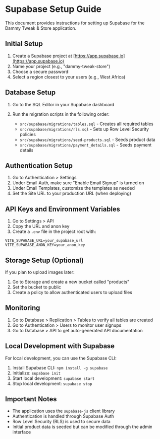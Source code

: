 # Supabase Setup Guide

This document provides instructions for setting up Supabase for the Dammy Tweak & Store application.

## Initial Setup

1. Create a Supabase project at [https://app.supabase.io](https://app.supabase.io)
2. Name your project (e.g., "dammy-tweak-store")
3. Choose a secure password
4. Select a region closest to your users (e.g., West Africa)

## Database Setup

1. Go to the SQL Editor in your Supabase dashboard
2. Run the migration scripts in the following order:

   - `src/supabase/migrations/tables.sql` - Creates all required tables
   - `src/supabase/migrations/rls.sql` - Sets up Row Level Security policies
   - `src/supabase/migrations/seed-products.sql` - Seeds product data
   - `src/supabase/migrations/payment_details.sql` - Seeds payment details

## Authentication Setup

1. Go to Authentication > Settings
2. Under Email Auth, make sure "Enable Email Signup" is turned on
3. Under Email Templates, customize the templates as needed
4. Set the Site URL to your production URL (when deploying)

## API Keys and Environment Variables

1. Go to Settings > API
2. Copy the URL and anon key
3. Create a `.env` file in the project root with:

```
VITE_SUPABASE_URL=your_supabase_url
VITE_SUPABASE_ANON_KEY=your_anon_key
```

## Storage Setup (Optional)

If you plan to upload images later:

1. Go to Storage and create a new bucket called "products"
2. Set the bucket to public
3. Create a policy to allow authenticated users to upload files

## Monitoring

1. Go to Database > Replication > Tables to verify all tables are created
2. Go to Authentication > Users to monitor user signups
3. Go to Database > API to get auto-generated API documentation

## Local Development with Supabase

For local development, you can use the Supabase CLI:

1. Install Supabase CLI: `npm install -g supabase`
2. Initialize: `supabase init`
3. Start local development: `supabase start`
4. Stop local development: `supabase stop`

## Important Notes

- The application uses the `supabase-js` client library
- Authentication is handled through Supabase Auth
- Row Level Security (RLS) is used to secure data
- Initial product data is seeded but can be modified through the admin interface